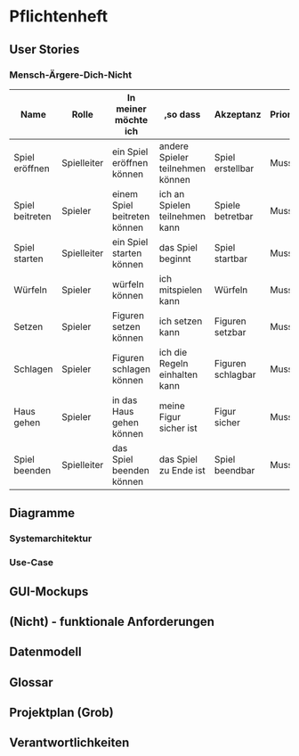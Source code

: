 # Pflichtenheft

## User Stories

### Mensch-Ärgere-Dich-Nicht

| Name            | Rolle       | In meiner <Rolle> möchte ich | ,so dass                         | Akzeptanz         | Priorität |
| --------------- | ----------- | ---------------------------- | -------------------------------- | ----------------- | --------- |
| Spiel eröffnen  | Spielleiter | ein Spiel eröffnen können    | andere Spieler teilnehmen können | Spiel erstellbar  | Muss      |
| Spiel beitreten | Spieler     | einem Spiel beitreten können | ich an Spielen teilnehmen kann   | Spiele betretbar  | Muss      |
| Spiel starten   | Spielleiter | ein Spiel starten können     | das Spiel beginnt                | Spiel startbar    | Muss      |
| Würfeln         | Spieler     | würfeln können               | ich mitspielen kann              | Würfeln           | Muss      |
| Setzen          | Spieler     | Figuren setzen können        | ich setzen kann                  | Figuren setzbar   | Muss      |
| Schlagen        | Spieler     | Figuren schlagen können      | ich die Regeln einhalten kann    | Figuren schlagbar | Muss      |
| Haus gehen      | Spieler     | in das Haus gehen können     | meine Figur sicher ist           | Figur sicher      | Muss      |
| Spiel beenden   | Spielleiter | das Spiel beenden können     | das Spiel zu Ende ist            | Spiel beendbar    | Muss      |



## Diagramme

### Systemarchitektur

### Use-Case

## GUI-Mockups

## (Nicht) - funktionale Anforderungen

## Datenmodell

## Glossar

## Projektplan (Grob)

## Verantwortlichkeiten

